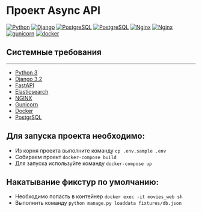 # Проект Async API

[![Python](https://img.shields.io/badge/-Python-464646?style=flat-square&logo=Python)](https://www.python.org/)
[![Django](https://img.shields.io/badge/-Django-464646?style=flat-square&logo=Django)](https://www.djangoproject.com/)
[![PostgreSQL](https://img.shields.io/badge/-PostgreSQL-464646?style=flat-square&logo=PostgreSQL)](https://www.postgresql.org/)
[![PostgreSQL](https://img.shields.io/badge/-ElasticSearch-464646?style=flat-square&logo=ElasticSearch)](https://www.elastic.co/)
[![Nginx](https://img.shields.io/badge/-NGINX-464646?style=flat-square&logo=NGINX)](https://nginx.org/ru/)
[![Nginx](https://img.shields.io/badge/-FastApi-464646?style=flat-square&logo=FastApi)](https://fastapi.tiangolo.com/)
[![gunicorn](https://img.shields.io/badge/-gunicorn-464646?style=flat-square&logo=gunicorn)](https://gunicorn.org/)
[![docker](https://img.shields.io/badge/-Docker-464646?style=flat-square&logo=docker)](https://www.docker.com/)

## Системные требования
______

- [Python 3](https://www.python.org/)
- [Django 3.2](https://www.djangoproject.com/)
- [FastAPI](https://fastapi.tiangolo.com/)
- [Elasticsearch](https://www.elastic.co/)
- [NGINX](https://www.nginx.com/)
- [Gunicorn](https://gunicorn.org/)
- [Docker](https://www.docker.com/)
- [PostgrSQL](https://www.postgresql.org/)

## Для запуска проекта необходимо:
- Из корня проекта выполните команду `cp .env.sample .env`
- Собираем проект `docker-compose build`
- Для запуска используйте команду `docker-compose up`

## Накатывание фикстур по умолчанию:
- Необходимо попасть в контейнер `docker exec -it movies_web sh`
- Выполнить команду `python manage.py loaddata fixtures/db.json`
